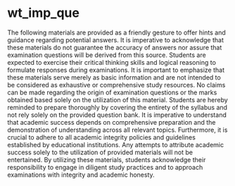 # wt_imp_que

The following materials are provided as a friendly gesture to offer hints and guidance regarding potential answers. It is imperative to acknowledge that these materials do not guarantee the accuracy of answers nor assure that examination questions will be derived from this source. Students are expected to exercise their critical thinking skills and logical reasoning to formulate responses during examinations.
It is important to emphasize that these materials serve merely as basic information and are not intended to be considered as exhaustive or comprehensive study resources. No claims can be made regarding the origin of examination questions or the marks obtained based solely on the utilization of this material.
Students are hereby reminded to prepare thoroughly by covering the entirety of the syllabus and not rely solely on the provided question bank. It is imperative to understand that academic success depends on comprehensive preparation and the demonstration of understanding across all relevant topics.
Furthermore, it is crucial to adhere to all academic integrity policies and guidelines established by educational institutions. Any attempts to attribute academic success solely to the utilization of provided materials will not be entertained.
By utilizing these materials, students acknowledge their responsibility to engage in diligent study practices and to approach examinations with integrity and academic honesty.
